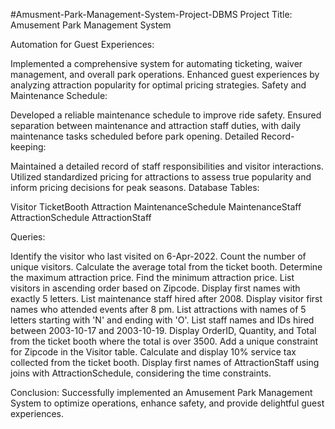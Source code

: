#Amusment-Park-Management-System-Project-DBMS
Project Title: Amusement Park Management System

Automation for Guest Experiences:

Implemented a comprehensive system for automating ticketing, waiver management, and overall park operations.
Enhanced guest experiences by analyzing attraction popularity for optimal pricing strategies.
Safety and Maintenance Schedule:

Developed a reliable maintenance schedule to improve ride safety.
Ensured separation between maintenance and attraction staff duties, with daily maintenance tasks scheduled before park opening.
Detailed Record-keeping:

Maintained a detailed record of staff responsibilities and visitor interactions.
Utilized standardized pricing for attractions to assess true popularity and inform pricing decisions for peak seasons.
Database Tables:

Visitor
TicketBooth
Attraction
MaintenanceSchedule
MaintenanceStaff
AttractionSchedule
AttractionStaff

Queries:

Identify the visitor who last visited on 6-Apr-2022.
Count the number of unique visitors.
Calculate the average total from the ticket booth.
Determine the maximum attraction price.
Find the minimum attraction price.
List visitors in ascending order based on Zipcode.
Display first names with exactly 5 letters.
List maintenance staff hired after 2008.
Display visitor first names who attended events after 8 pm.
List attractions with names of 5 letters starting with 'N' and ending with 'O'.
List staff names and IDs hired between 2003-10-17 and 2003-10-19.
Display OrderID, Quantity, and Total from the ticket booth where the total is over 3500.
Add a unique constraint for Zipcode in the Visitor table.
Calculate and display 10% service tax collected from the ticket booth.
Display first names of AttractionStaff using joins with AttractionSchedule, considering the time constraints.

Conclusion:
Successfully implemented an Amusement Park Management System to optimize operations, enhance safety, and provide delightful guest experiences.
